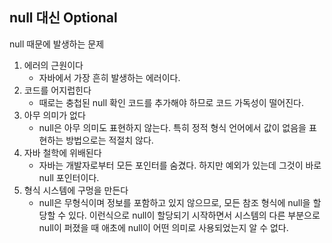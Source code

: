 ## null 대신 Optional

null 때문에 발생하는 문제

1. 에러의 근원이다
   - 자바에서 가장 흔히 발생하는 에러이다.
2. 코드를 어지럽힌다
   - 때로는 충첩된 null 확인 코드를 추가해야 하므로 코드 가독성이 떨어진다.
3. 아무 의미가 없다
   - null은 아무 의미도 표현하지 않는다. 특히 정적 형식 언어에서 값이 없음을 표현하는 방법으로는 적절치 않다.
4. 자바 철학에 위배된다
   - 자바는 개발자로부터 모든 포인터를 숨겼다. 하지만 예외가 있는데 그것이 바로 null 포인터이다.
5. 형식 시스템에 구멍을 만든다
   - null은 무형식이며 정보를 포함하고 있지 않으므로, 모든 참조 형식에 null을 할당할 수 있다. 이런식으로
   null이 할당되기 시작하면서 시스템의 다른 부분으로 null이 퍼졌을 때 애초에 null이 어떤 의미로 사용되었는지 알 수 없다.

